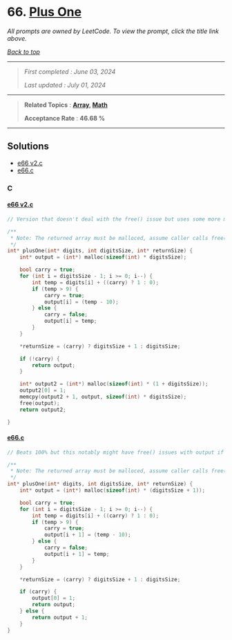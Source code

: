 # 66. [Plus One](<https://leetcode.com/problems/plus-one>)

*All prompts are owned by LeetCode. To view the prompt, click the title link above.*

*[Back to top](<../README.md>)*

------

> *First completed : June 03, 2024*
>
> *Last updated : July 01, 2024*

------

> **Related Topics** : **[Array](<by_topic/Array.md>), [Math](<by_topic/Math.md>)**
>
> **Acceptance Rate** : **46.68 %**

------

## Solutions

- [e66 v2.c](<../my-submissions/e66 v2.c>)
- [e66.c](<../my-submissions/e66.c>)
### C
#### [e66 v2.c](<../my-submissions/e66 v2.c>)
```C
// Version that doesn't deal with the free() issue but uses some more memory in the process during shifting :v

/**
 * Note: The returned array must be malloced, assume caller calls free().
 */
int* plusOne(int* digits, int digitsSize, int* returnSize) {
    int* output = (int*) malloc(sizeof(int) * digitsSize);

    bool carry = true;
    for (int i = digitsSize - 1; i >= 0; i--) {
        int temp = digits[i] + ((carry) ? 1 : 0);
        if (temp > 9) {
            carry = true;
            output[i] = (temp - 10);
        } else {
            carry = false;
            output[i] = temp;
        }
    }

    *returnSize = (carry) ? digitsSize + 1 : digitsSize;

    if (!carry) {
        return output;
    }

    int* output2 = (int*) malloc(sizeof(int) * (1 + digitsSize));
    output2[0] = 1;
    memcpy(output2 + 1, output, sizeof(int) * digitsSize); 
    free(output);
    return output2;

}
```

#### [e66.c](<../my-submissions/e66.c>)
```C
// Beats 100% but this notably might have free() issues with output if it has a carry on the last digit :l

/**
 * Note: The returned array must be malloced, assume caller calls free().
 */
int* plusOne(int* digits, int digitsSize, int* returnSize) {
    int* output = (int*) malloc(sizeof(int) * (digitsSize + 1));

    bool carry = true;
    for (int i = digitsSize - 1; i >= 0; i--) {
        int temp = digits[i] + ((carry) ? 1 : 0);
        if (temp > 9) {
            carry = true;
            output[i + 1] = (temp - 10);
        } else {
            carry = false;
            output[i + 1] = temp;
        }
    }

    *returnSize = (carry) ? digitsSize + 1 : digitsSize;

    if (carry) {
        output[0] = 1;
        return output;
    } else {
        return output + 1;
    }
}
```

